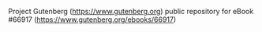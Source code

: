 Project Gutenberg (https://www.gutenberg.org) public repository for
eBook #66917 (https://www.gutenberg.org/ebooks/66917)
